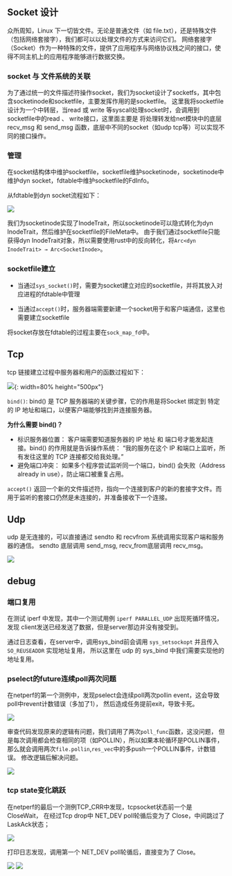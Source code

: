 ## Socket 设计

众所周知，Linux 下一切皆文件。无论是普通文件（如 file.txt），还是特殊文件（包括网络套接字），我们都可以以处理文件的方式来访问它们。
网络套接字（Socket）作为一种特殊的文件，提供了应用程序与网络协议栈之间的接口，使得不同主机上的应用程序能够进行数据交换。

### socket 与 文件系统的关联

为了通过统一的文件描述符操作socket，我们为socket设计了socketfs，其中包含socketinode和socketfile，主要发挥作用的是socketfile。
这里我将socketfile设计为一个中转层，当read 或 write 等syscall处理socket时，会调用到socketfile中的read 、 write接口，这里面主要是
将处理转发给net模块中的底层recv_msg 和 send_msg 函数，底层中不同的socket（如udp tcp等）可以实现不同的接口操作。

### 管理

在socket结构体中维护socketfile，socketfile维护socketinode，socketinode中维护dyn socket，fdtable中维护socketfile的FdInfo。

从fdtable到dyn socket流程如下：

![](./iamge/sockettable.png)


我们为socketinode实现了InodeTrait，所以socketinode可以隐式转化为dyn InodeTrait，然后维护在socketfile的FileMeta中。
由于我们通过socketfile只能获得dyn InodeTrait对象，所以需要使用rust中的反向转化，将`Arc<dyn InodeTrait> → Arc<SocketInode>`。

### socketfile建立

- 当通过`sys_socket()`时，需要为socket建立对应的socketfile，并将其放入对应进程的fdtable中管理

- 当通过`accept()`时，服务器端需要新建一个socket用于和客户端通信，这里也需要建立socketfile

将socket存放在fdtable的过程主要在`sock_map_fd`中。

## Tcp

tcp 链接建立过程中服务器和用户的函数过程如下：

![](./iamge/tcp.png){: width=80% height="500px"}

`bind()`: bind() 是 TCP 服务器端的关键步骤，它的作用是将 ​​Socket​​ 绑定到 ​​特定的 IP 地址和端口​​，以便客户端能够找到并连接服务器。

**为什么需要 bind()？​​**

- ​​标识服务器位置​​：
客户端需要知道服务器的 ​​IP 地址​​ 和 ​​端口号​​ 才能发起连接。bind() 的作用就是告诉操作系统：
​​“我的服务在这个 IP 和端口上监听，所有发往这里的 TCP 连接都交给我处理。”​​
​​
- 避免端口冲突​​：
如果多个程序尝试监听同一个端口，bind() 会失败（Address already in use），防止端口被重复占用。


`accept()` 返回一个新的文件描述符，指向一个连接到客户的新的套接字文件。而用于监听的套接口仍然是未连接的，并准备接收下一个连接。


## Udp

udp 是无连接的，可以直接通过 sendto 和 recvfrom 系统调用实现客户端和服务器的通信。
sendto 底层调用 send_msg, recv_from底层调用 recv_msg。

![](./iamge/udp.png)

## debug

### 端口复用

在测试 iperf 中发现，其中一个测试用例 `iperf PARALLEL_UDP` 出现死循环情况，发现
client发送已经发送了数据，但是server那边并没有接受到。

通过日志查看，在server中，调用sys_bind前会调用 `sys_setsockopt` 并且传入 `SO_REUSEADDR` 实现地址复用，
所以这里在 udp 的 sys_bind 中我们需要实现他的地址复用。

### pselect的future连续poll两次问题

在netperf的第一个测例中，发现pselect会连续poll两次pollin event，这会导致poll中revent计数错误（多加了1），
然后造成任务提前exit，导致卡死。

![](./iamge/net_pselect_poll.png)

审查代码发现原来的逻辑有问题，我们调用了两次`poll_func`函数，这没问题，
但是每次调用都会检查相同的项（如POLLIN），所以如果本轮循环是POLLIN事件，
那么就会调用两次`file.pollin`,`res_vec`中的多push一个POLLIN事件，计数错误。
修改逻辑后解决问题。

![](./iamge/poll_func.png)

### tcp state变化跳跃

在netperf的最后一个测例TCP_CRR中发现，tcpsocket状态前一个是 CloseWait，
在经过Tcp drop中 NET_DEV poll轮循后变为了 Close，中间跳过了 LaskAck状态；

![](./iamge/tcpstate.png)

打印日志发现，调用第一个 NET_DEV poll轮循后，直接变为了 Close。

![](./iamge/tcpstatefind.png)
![](./iamge/tcpstatelog.png)